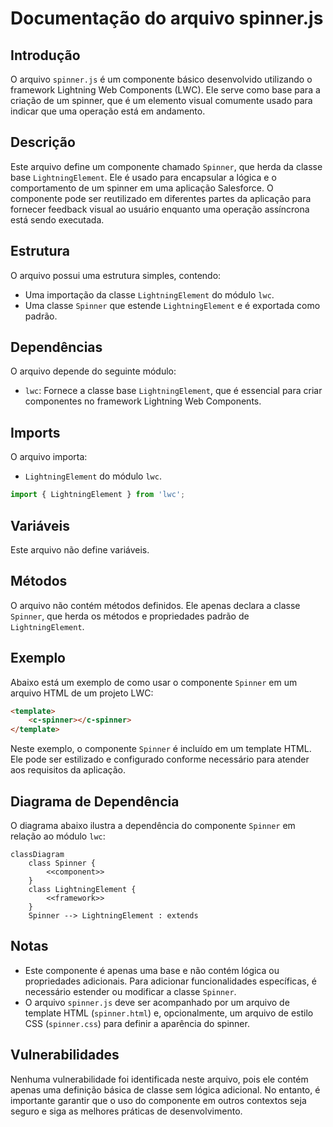 # Documentação do arquivo spinner.js

## Introdução
O arquivo `spinner.js` é um componente básico desenvolvido utilizando o framework Lightning Web Components (LWC). Ele serve como base para a criação de um spinner, que é um elemento visual comumente usado para indicar que uma operação está em andamento.

## Descrição
Este arquivo define um componente chamado `Spinner`, que herda da classe base `LightningElement`. Ele é usado para encapsular a lógica e o comportamento de um spinner em uma aplicação Salesforce. O componente pode ser reutilizado em diferentes partes da aplicação para fornecer feedback visual ao usuário enquanto uma operação assíncrona está sendo executada.

## Estrutura
O arquivo possui uma estrutura simples, contendo:
- Uma importação da classe `LightningElement` do módulo `lwc`.
- Uma classe `Spinner` que estende `LightningElement` e é exportada como padrão.

## Dependências
O arquivo depende do seguinte módulo:
- `lwc`: Fornece a classe base `LightningElement`, que é essencial para criar componentes no framework Lightning Web Components.

## Imports
O arquivo importa:
- `LightningElement` do módulo `lwc`.

```javascript
import { LightningElement } from 'lwc';
```

## Variáveis
Este arquivo não define variáveis.

## Métodos
O arquivo não contém métodos definidos. Ele apenas declara a classe `Spinner`, que herda os métodos e propriedades padrão de `LightningElement`.

## Exemplo
Abaixo está um exemplo de como usar o componente `Spinner` em um arquivo HTML de um projeto LWC:

```html
<template>
    <c-spinner></c-spinner>
</template>
```

Neste exemplo, o componente `Spinner` é incluído em um template HTML. Ele pode ser estilizado e configurado conforme necessário para atender aos requisitos da aplicação.

## Diagrama de Dependência
O diagrama abaixo ilustra a dependência do componente `Spinner` em relação ao módulo `lwc`:

```mermaid
classDiagram
    class Spinner {
        <<component>>
    }
    class LightningElement {
        <<framework>>
    }
    Spinner --> LightningElement : extends
```

## Notas
- Este componente é apenas uma base e não contém lógica ou propriedades adicionais. Para adicionar funcionalidades específicas, é necessário estender ou modificar a classe `Spinner`.
- O arquivo `spinner.js` deve ser acompanhado por um arquivo de template HTML (`spinner.html`) e, opcionalmente, um arquivo de estilo CSS (`spinner.css`) para definir a aparência do spinner.

## Vulnerabilidades
Nenhuma vulnerabilidade foi identificada neste arquivo, pois ele contém apenas uma definição básica de classe sem lógica adicional. No entanto, é importante garantir que o uso do componente em outros contextos seja seguro e siga as melhores práticas de desenvolvimento.
